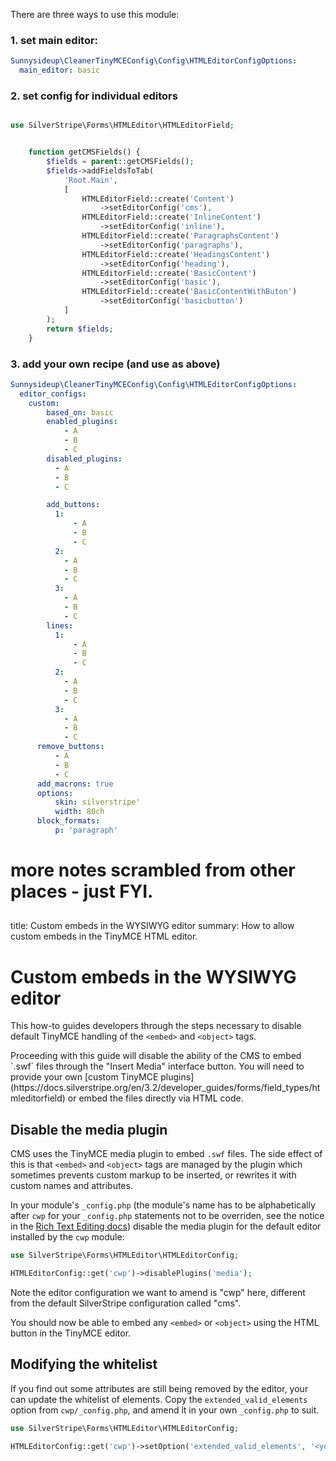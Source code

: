 There are three ways to use this module:

### 1. set main editor:

```yml
Sunnysideup\CleanerTinyMCEConfig\Config\HTMLEditorConfigOptions:
  main_editor: basic
```

### 2. set config for individual editors

```php

use SilverStripe\Forms\HTMLEditor\HTMLEditorField;


    function getCMSFields() {
        $fields = parent::getCMSFields();
        $fields->addFieldsToTab(
            'Root.Main',
            [
                HTMLEditorField::create('Content')
                    ->setEditorConfig('cms'),                
                HTMLEditorField::create('InlineContent')
                    ->setEditorConfig('inline'),                
                HTMLEditorField::create('ParagraphsContent')
                    ->setEditorConfig('paragraphs'),
                HTMLEditorField::create('HeadingsContent')
                    ->setEditorConfig('heading'),
                HTMLEditorField::create('BasicContent')
                    ->setEditorConfig('basic'),
                HTMLEditorField::create('BasicContentWithButon')
                    ->setEditorConfig('basicbutton')
            ]
        );
        return $fields;
    }

```


### 3. add your own recipe (and use as above)

```yml
Sunnysideup\CleanerTinyMCEConfig\Config\HTMLEditorConfigOptions:
  editor_configs:
    custom:
        based_on: basic
        enabled_plugins:
            - A
            - B
            - C
        disabled_plugins:
          - A
          - B
          - C

        add_buttons:
          1:
              - A
              - B
              - C
          2:
            - A
            - B
            - C
          3:
            - A
            - B
            - C
        lines:
          1:
              - A
              - B
              - C
          2:
            - A
            - B
            - C
          3:
            - A
            - B
            - C
      remove_buttons:
          - A
          - B
          - C
      add_macrons: true
      options:
          skin: silverstripe'
          width: 80ch
      block_formats:
          p: 'paragraph'
```

# more notes scrambled from other places - just FYI.
##
title: Custom embeds in the WYSIWYG editor
summary: How to allow custom embeds in the TinyMCE HTML editor.

# Custom embeds in the WYSIWYG editor

This how-to guides developers through the steps necessary to disable default TinyMCE handling
of the `<embed>` and `<object>` tags.

<div class="alert alert-info" markdown='1'>
Proceeding with this guide will disable the ability of the CMS to embed `.swf` files through the "Insert Media"
interface button. You will need to provide your own
[custom TinyMCE plugins](https://docs.silverstripe.org/en/3.2/developer_guides/forms/field_types/htmleditorfield) or
embed the files directly via HTML code.
</div>

## Disable the media plugin

CMS uses the TinyMCE media plugin to embed `.swf` files. The side effect of this is that `<embed>` and `<object>` tags
are managed by the plugin which sometimes prevents custom markup to be inserted, or rewrites it with custom names
and attributes.

In your module's `_config.php` (the module's name has to be alphabetically after `cwp` for your `_config.php` statements
not to be overriden, see the notice in the [Rich Text Editing
docs](https://docs.silverstripe.org/en/4/developer_guides/forms/field_types/htmleditorfield/)) disable the media plugin for the
default editor installed by the `cwp` module:

```php
use SilverStripe\Forms\HTMLEditor\HTMLEditorConfig;

HTMLEditorConfig::get('cwp')->disablePlugins('media');
```

Note the editor configuration we want to amend is "cwp" here, different from the default SilverStripe configuration
called "cms".

You should now be able to embed any `<embed>` or `<object>` using the HTML button in the TinyMCE editor.

## Modifying the whitelist

If you find out some attributes are still being removed by the editor, your can update the whitelist of elements.
Copy the `extended_valid_elements` option from `cwp/_config.php`, and amend it in your own `_config.php` to suit.

```php
use SilverStripe\Forms\HTMLEditor\HTMLEditorConfig;

HTMLEditorConfig::get('cwp')->setOption('extended_valid_elements', '<your modified whitelist goes here>');```
